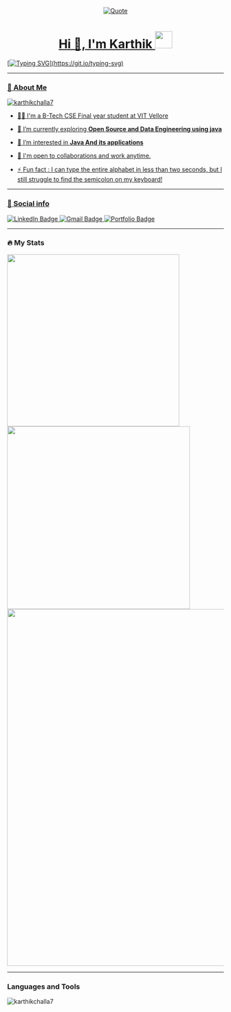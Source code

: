 <div id="header" align="center">
	<a href="https://github.com/piyushsuthar/github-readme-quotes"> <img alt = "Quote" src="https://quotes-github-readme.vercel.app/api?type=horizontal&theme=tokyonight&animation=grow_out_in&quoteCategory=programming">
</div>

<h1 align="center">Hi 👋, I'm Karthik <img src="https://media.giphy.com/media/hvRJCLFzcasrR4ia7z/giphy.gif" width="40"></h1>


[![Typing SVG](https://readme-typing-svg.herokuapp.com?duration=10000&size=25&center=true&vCenter=true&width=800&height=30&lines=Welcome+to+my+Github+Page.+Nice+to+see+you.;I+am+a+Computer+Science+Student+and+Upcoming+SDE+@Accenture.;Passionate+about+learning+and+exploring+OpenSource.)](https://git.io/typing-svg)

---
### 👦 About Me
<img src="https://komarev.com/ghpvc/?username=karthikchalla7&label=Profile%20views&color=0e75b6&style=flat" alt="karthikchalla7" />

- 👨‍💻 I'm a B-Tech CSE Final year student at VIT Vellore

- 🔭 I’m currently exploring **Open Source and Data Engineering using java**
  
- 🌱 I’m interested in **Java And its applications**

- 👯 I'm open to collaborations and work anytime. 

- ⚡ Fun fact : I can type the entire alphabet in less than two seconds, but I still struggle to find the semicolon on my keyboard!

---

### 🔗 Social info

<div id="badges">
    <a href="https://www.linkedin.com/in/karthik-challa-aa12a1234/">
    <img src="https://img.shields.io/badge/LinkedIn-blue?style=for-the-badge&logo=linkedin&logoColor=white" alt="LinkedIn Badge"/>
    </a>
    <a href="https://mail.google.com/mail/u/0/?fs=1&tf=cm&to=challakarthikreddy7@gmail.com">
    <img src="https://img.shields.io/badge/Gmail-D14836?style=for-the-badge&logo=gmail&logoColor=white" alt="Gmail Badge"/>
    </a>
    <a href="https://karthikchalla7.github.io/karthiks-portfolio/">
    <img src="https://img.shields.io/badge/Portfolio-dda703?style=for-the-badge&logo=About.me&logoColor=white" alt="Portfolio Badge"/>
    </a>
</div>


---
### 🔥 My Stats 

<img width="400" src="https://github-readme-stats.vercel.app/api?username=karthikchalla7&count_private=true&show_icons=true&theme=tokyonight" />  <img width="425" src="https://streak-stats.demolab.com/?user=karthikchalla7&theme=tokyonight" /><br>
<img width="830" src="https://github-readme-activity-graph.vercel.app/graph?username=karthikchalla7&bg_color=21232a&color=a8eeff&line=61dafb&point=f0fcff&area=true&hide_border=false" />


--- 

### Languages and Tools
  <img  src="https://github-readme-stats.vercel.app/api/top-langs?username=karthikchalla7&show_icons=true&locale=en&layout=compact&theme=tokyonight" alt="karthikchalla7">



